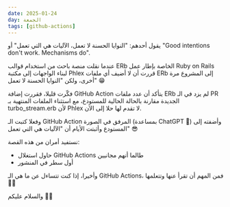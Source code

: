 ```yaml
---
date: 2025-01-24
day: الجمعة
tags: [github-actions]
---
```


يقول أحدهم: "النوايا الحسنة لا تعمل، الآليات هي التي تعمل" أو "Good intentions don't work. Mechanisms do".

عندما نقلت منصة باحث من استخدام قوالب ERb الخاصة بإطار عمل Ruby on Rails لبناء الواجهات إلى مكتبة Phlex قررت أن لا أضيف أي ملفات ERb إلى المشروع مرة أخرى، ولكن "النوايا الحسنة لا تعمل" 😁

فكّرت قليلا، فقررت إضافة GitHub Action يتأكد أن عدد ملفات ERb لم يزد في الـ PR الجديدة مقارنة بالحالة الحالية للمستودع، مع استثناء الملفات المنتهية بـ turbo_stream.erb لأن Phlex لا تقدم لها حلا إلى الآن.

وفعلا كتبت الـ GitHub Action المرفق في الصورة (بمساعدة ChatGPT 🥹) وأضفته إلى المستودع وأثبتت الأيام أن "الآليات هي التي تعمل" 😎

نستفيد أمران من هذه القصة:
- حاول استغلال GitHub Actions طالما أنهم مجانيين
- أول سطر في المنشور

وأخيرا، إذا كنت تتساءل عن ما هي الـ GitHub Actions، فمن المهم أن تقرأ عنها وتتعلمها ✌🏻

والسلام عليكم 👋🏻
